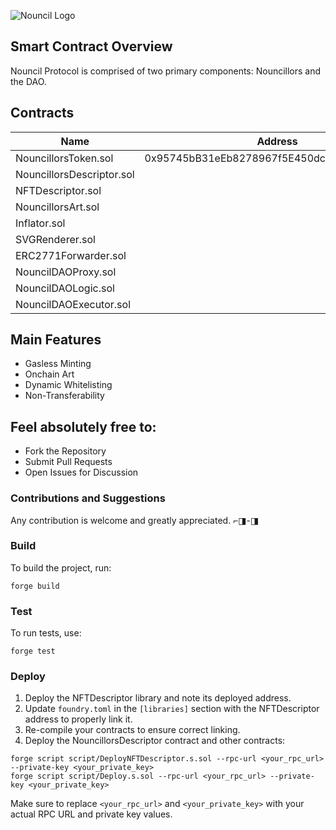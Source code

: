 ![Nouncil Logo](https://github.com/curelycue/nouncillors-contracts/assets/22319741/13c335b7-47a2-4b9a-9fa3-a5dabbc08cc6)

## Smart Contract Overview

Nouncil Protocol is comprised of two primary components: Nouncillors and the DAO.

## Contracts

| Name                        | Address                                    | Sepoliascan                                                                                     |
|-----------------------------|--------------------------------------------|-------------------------------------------------------------------------------------------------|
| NouncillorsToken.sol        | 0x95745bB31eEb8278967f5E450dc8B31D34b02733 | https://sepolia.etherscan.io/address/0x95745bB31eEb8278967f5E450dc8B31D34b02733                  |
| NouncillorsDescriptor.sol   |                                            |                                                                                                 |
| NFTDescriptor.sol           |                                            |                                                                                                 |
| NouncillorsArt.sol          |                                            |                                                                                                 |
| Inflator.sol                |                                            |                                                                                                 |
| SVGRenderer.sol             |                                            |                                                                                                 |
| ERC2771Forwarder.sol        |                                            |                                                                                                 |
| NouncilDAOProxy.sol         |                                            |                                                                                                 |
| NouncilDAOLogic.sol         |                                            |                                                                                                 |
| NouncilDAOExecutor.sol      |                                            |                                                                                                 |

## Main Features

- Gasless Minting
- Onchain Art
- Dynamic Whitelisting
- Non-Transferability

## Feel absolutely free to:

- Fork the Repository
- Submit Pull Requests
- Open Issues for Discussion

### Contributions and Suggestions

Any contribution is welcome and greatly appreciated. ⌐◨-◨

### Build
To build the project, run:
```shell
forge build
```

### Test
To run tests, use:
```shell
forge test
```

### Deploy
1. Deploy the NFTDescriptor library and note its deployed address.
2. Update `foundry.toml` in the `[libraries]` section with the NFTDescriptor address to properly link it.
3. Re-compile your contracts to ensure correct linking.
4. Deploy the NouncillorsDescriptor contract and other contracts:

```shell
forge script script/DeployNFTDescriptor.s.sol --rpc-url <your_rpc_url> --private-key <your_private_key>
forge script script/Deploy.s.sol --rpc-url <your_rpc_url> --private-key <your_private_key>
```

Make sure to replace `<your_rpc_url>` and `<your_private_key>` with your actual RPC URL and private key values.
